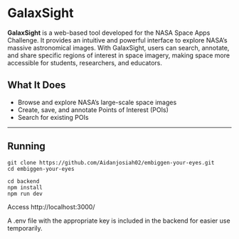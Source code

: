 # GalaxSight

**GalaxSight** is a web-based tool developed for the NASA Space Apps Challenge. It provides an intuitive and powerful interface to explore NASA’s massive astronomical images. With GalaxSight, users can search, annotate, and share specific regions of interest in space imagery, making space more accessible for students, researchers, and educators.

## What It Does

- Browse and explore NASA’s large-scale space images
- Create, save, and annotate Points of Interest (POIs)
- Search for existing POIs

---

## Running
```
git clone https://github.com/Aidanjosiah02/embiggen-your-eyes.git
cd embiggen-your-eyes

cd backend
npm install
npm run dev
```
Access http://localhost:3000/

A .env file with the appropriate key is included in the backend for easier use temporarily. 
